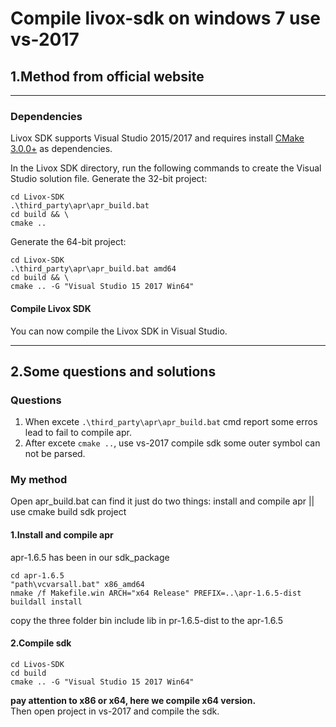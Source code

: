 # Compile livox-sdk on windows 7 use vs-2017
## 1.Method from official website
***
### Dependencies
Livox SDK supports Visual Studio 2015/2017 and requires install [CMake 3.0.0+](https://cmake.org/) as dependencies.  

In the Livox SDK directory, run the following commands to create the Visual Studio solution file. 
Generate the 32-bit project:

```
cd Livox-SDK
.\third_party\apr\apr_build.bat
cd build && \
cmake ..
```
Generate the 64-bit project:
```
cd Livox-SDK
.\third_party\apr\apr_build.bat amd64
cd build && \
cmake .. -G "Visual Studio 15 2017 Win64"
```
#### Compile Livox SDK
You can now compile the Livox SDK in Visual Studio.
***
## 2.Some questions and solutions
### Questions
1. When excete `.\third_party\apr\apr_build.bat` cmd report some erros lead to fail to compile apr.   
2. After excete `cmake ..`, use vs-2017 compile sdk some outer symbol can not be parsed.
### My method
Open apr_build.bat can find it just do two things: install and compile apr  ||  use cmake build sdk project
#### 1.Install and compile apr
apr-1.6.5 has been in our sdk_package
```
cd apr-1.6.5
"path\vcvarsall.bat" x86_amd64
nmake /f Makefile.win ARCH="x64 Release" PREFIX=..\apr-1.6.5-dist buildall install
```
copy the three folder bin include lib in pr-1.6.5-dist to the apr-1.6.5
#### 2.Compile sdk
```
cd Livos-SDK
cd build 
cmake .. -G "Visual Studio 15 2017 Win64"
```
**pay attention to x86 or x64, here we compile x64 version.**  
Then open project in vs-2017 and compile the sdk.
